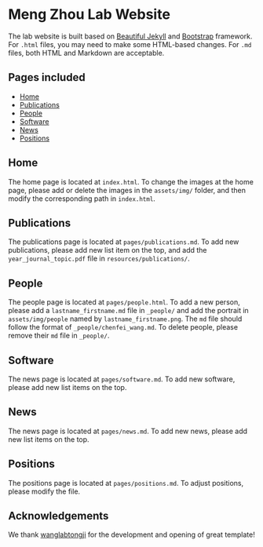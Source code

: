 # Meng Zhou Lab Website

The lab website is built based on [Beautiful Jekyll](https://github.com/daattali/beautiful-jekyll#readme) and [Bootstrap](https://getbootstrap.com/) framework. For `.html` files, you may need to make some HTML-based changes. For `.md` files, both HTML and Markdown are acceptable.

## Pages included

- [Home](#Home)
- [Publications](#Publications)
- [People](#People)
- [Software](#Software)
- [News](#News)
- [Positions](#Positions)

## Home
The home page is located at `index.html`. To change the images at the home page, please add or delete the images in the `assets/img/` folder, and then modify the corresponding path in `index.html`.

## Publications
The publications page is located at `pages/publications.md`. To add new publications, please add new list item on the top, and add the `year_journal_topic.pdf` file in `resources/publications/`.

## People
The people page is located at `pages/people.html`. To add a new person, please add a `lastname_firstname.md` file in `_people/` and add the portrait in `assets/img/people` named by `lastname_firstname.png`. The `md` file should follow the format of `_people/chenfei_wang.md`. To delete people, please remove their `md` file in `_people/`.

## Software
The news page is located at `pages/software.md`. To add new software, please add new list items on the top.

## News
The news page is located at `pages/news.md`. To add new news, please add new list items on the top.

## Positions
The positions page is located at `pages/positions.md`. To adjust positions, please modify the file.

## Acknowledgements
We thank [wanglabtongji](https://github.com/wanglabtongji) for the development and opening of great template!